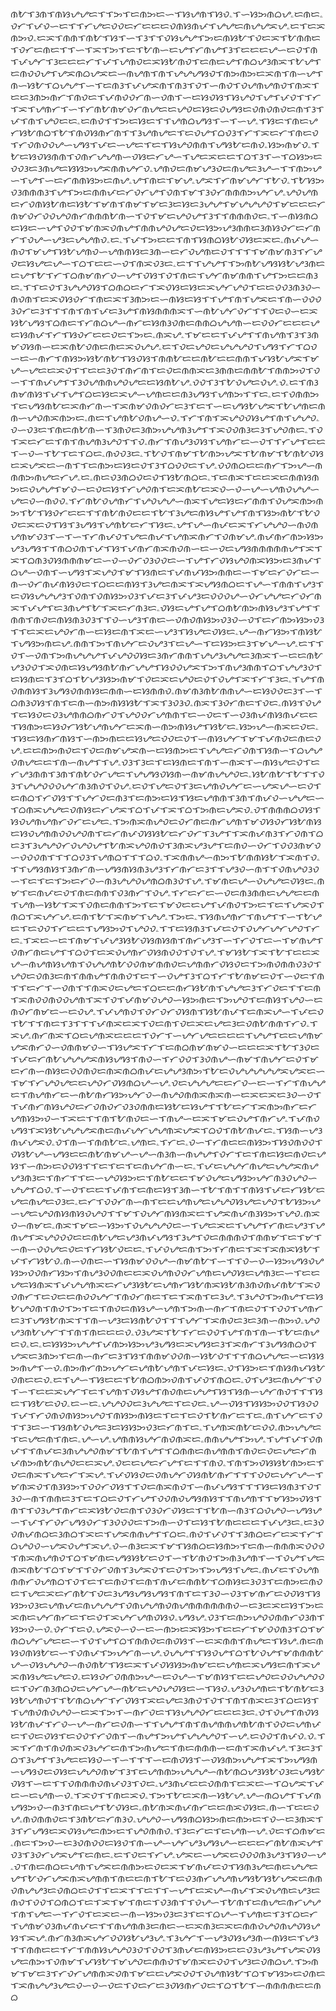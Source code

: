 ᜈᜀᜎᜂᜈᜎᜈᜐᜌᜌᜇᜎᜎᜅᜎᜇᜈᜅᜇᜑᜎᜐᜌᜈᜎᜐᜏۦᜎᜑᜐᜅᜈᜊᜌۦᜇᜈᜇۦᜏᜆᜎᜉᜏᜑᜇᜎᜎᜆᜌᜇᜏᜏᜇᜆᜇᜇᜇᜏᜈᜐᜈᜉᜎᜌᜌᜇᜈᜌᜌᜁᜌۦᜇᜎᜇᜁᜈᜅᜏۦᜇᜁᜎᜈᜈᜎᜈᜀᜎᜐᜎᜑᜎᜂᜎᜎᜏᜐᜌᜌᜎᜅᜇᜈᜐᜀᜎᜏᜇᜁᜎᜀᜈᜈᜇᜎᜏᜆᜇᜈᜇᜎᜎᜑᜎᜁᜎᜅᜎᜇᜎᜀᜈᜑᜇᜌᜎᜆᜈᜌᜎᜂᜎᜇᜇᜇᜌᜑᜇᜏᜎᜈᜎᜉᜌᜆᜎᜂᜇᜇᜇᜆᜎᜉᜎᜌᜈᜏᜇᜁᜐᜀᜈᜏᜎᜇᜈᜇᜌᜎᜈᜊᜌᜂᜈᜁᜎᜀᜌᜎᜇᜈᜏᜏᜌᜎᜌᜁᜈᜊᜌᜁᜇᜑᜈᜌᜈᜎᜈᜎᜌᜌᜌᜐᜏᜎᜈᜅᜈᜅᜇᜁᜈᜎᜈᜑᜌᜎᜈᜑᜐᜀᜎᜊᜌᜌᜎᜑᜎᜇᜈᜂᜎᜉᜌᜁᜈᜎᜈᜂᜎᜏᜎᜑᜈᜏᜎᜏᜌᜈᜌᜈᜏᜎᜈᜁᜎᜇᜇᜂᜈᜅᜈᜆᜎᜈᜏᜇᜎᜉᜈᜏᜏᜆᜈᜑᜏᜈᜎᜑᜇᜐᜏᜐᜎᜐᜌᜏᜎᜌᜎᜉᜏᜎᜎᜆᜎᜁᜎᜌᜈᜆᜎᜑᜎᜆᜈᜀᜈᜋᜏᜆᜈᜌᜇᜇᜌᜏᜇᜐᜇᜏᜌᜐᜇᜏᜈᜏᜈᜏᜇᜈᜎᜂᜎᜉᜎᜈᜎᜌᜏᜇᜇۦᜇᜈᜏᜎᜎᜅᜇᜐᜇᜎᜎᜌᜈᜊᜌᜐᜎᜑᜎᜑᜌۦᜎᜐᜇᜎᜈᜇᜌᜆᜐᜀᜈᜊᜎᜀᜎᜈᜏᜐᜈᜆᜈᜎᜎᜂᜌᜈᜌᜇᜎᜇᜏᜌᜎᜊᜏᜂᜎᜆᜎᜁᜇᜆᜎᜈᜇᜏᜎᜆᜏᜈᜏᜏᜌᜑᜌᜐᜎᜉᜇᜑᜌᜇᜎᜇᜎᜐᜌᜏᜈᜈᜎᜌᜐᜀᜇᜈᜏۦᜐᜅᜈᜋᜏۦᜎᜀᜇᜐᜏᜐᜈᜈᜎᜏᜈᜆᜌᜌᜈᜑᜏᜐᜇᜆᜌᜑᜎᜌᜇᜁᜇᜇᜎᜊᜎᜂᜎᜑᜎᜊᜐᜅᜇᜏᜏᜂᜇᜂᜈᜌᜇᜐᜐᜅᜌᜁᜈᜈᜌᜆᜏۦᜌᜈᜏᜇᜈᜋᜌᜂᜏᜇᜈᜌᜇᜂᜌᜑᜎᜎᜈᜅᜌᜑᜎᜌᜎᜑᜇᜆᜈᜈᜐᜅᜇᜈᜌۦᜌᜎᜈᜇᜎᜋᜌۦᜌᜁᜎᜆᜈᜋᜌᜆᜎᜀᜏۦᜎᜀᜐᜅᜏᜂᜈᜈᜈᜂᜎᜌᜎᜅᜇᜈᜈᜉᜇᜆᜏᜆᜌᜎᜏᜈᜎᜋᜎᜂᜏᜆᜈᜈᜈᜅᜌᜆᜌۦᜌᜏᜌᜈᜇᜆᜏᜈᜐᜀᜈᜇᜐᜀᜎᜋᜈᜎᜈᜋᜎᜋᜇᜂᜇᜐᜇᜂᜌᜌᜎᜋᜌᜌᜌᜏᜎᜋᜇᜇᜇᜆᜈᜋᜏᜆᜏᜏᜌᜏᜈᜆᜈᜈᜈᜀᜈᜑᜎᜏᜎᜋᜇᜌᜏᜌᜎᜂᜎᜎᜈᜈᜈᜏᜇۦᜎᜑᜈᜐᜈᜊᜇᜐᜇᜑᜌᜎᜏᜏᜎᜋᜈᜁᜏᜈᜌᜎᜈᜈᜌᜏᜌᜇᜏᜇᜐᜅᜌᜂᜈᜈᜇᜂᜈᜐᜏᜆᜇᜆᜈᜆᜎᜏᜌᜑᜌᜂᜇᜌᜌᜈᜏۦᜇۦᜎᜉᜎᜅᜇᜇᜎᜈᜎᜐᜈᜊᜐᜀᜏᜐᜇᜁᜇۦᜈᜉᜌᜑᜈᜏᜎᜋᜌᜎᜐᜀᜌᜈᜏᜑᜌᜈᜈᜐᜇᜂᜈᜑᜇᜆᜏᜌᜈᜇᜏᜎᜎᜎᜎᜋᜈᜋᜈᜂᜎᜆᜌᜏᜇᜐᜌᜇᜌᜑᜎᜊᜎᜇᜇᜑᜏᜎᜈᜁᜏᜂᜇۦᜇᜎᜎᜌᜌᜎᜎᜅᜈᜀᜌᜐᜐᜀᜌᜂᜈᜇᜇᜌᜎᜀᜎᜆᜎᜊᜈᜋᜈᜆᜏᜑᜌᜎᜏᜐᜎᜏᜎᜈᜇᜎᜌᜆᜈᜋᜈᜈᜎᜌᜎᜅᜇᜇᜈᜂᜇۦᜎᜎᜇᜏᜎᜂᜌᜌᜏᜐᜎᜊᜈᜊᜇᜆᜎᜁᜏᜐᜇᜐᜇᜁᜌᜆᜌᜏᜎᜇᜇᜏᜏᜂᜈᜂᜏᜑᜈᜏᜈᜎᜇᜁᜏᜐᜏᜆᜎᜈᜇᜁᜎᜂᜈᜅᜇᜑᜈᜐᜇᜐᜎᜎᜌᜎᜈᜎᜌᜁᜇᜎᜈᜑᜏᜏᜏᜂᜏᜆᜇᜂᜎᜎᜎᜈᜎᜈᜎᜉᜇᜂᜌᜎᜈᜐᜈᜈᜈᜁᜎᜑᜈᜀᜌᜆᜏᜆᜎᜎᜏᜇᜏᜑᜇᜁᜐᜀᜌᜐᜎᜊᜈᜇᜎᜆᜈᜊᜌᜑᜈᜆᜇᜐᜈᜂᜏᜈᜇᜈᜈᜊᜌᜌᜈᜑᜇᜏᜏᜆᜇᜇᜇᜌᜇᜐᜈᜉᜎᜆᜎᜐᜏᜆᜇᜇᜏᜇᜎᜅᜇۦᜈᜁᜌۦᜎᜋᜇᜇᜎᜉᜌᜎᜎᜈᜌᜈᜎᜂᜎᜂᜈᜋᜏᜐᜈᜑᜇᜁᜈᜀᜏᜈᜇᜈᜇᜁᜏᜌᜌۦᜇᜎᜏᜇᜌᜏᜇᜌᜌᜌᜏᜎᜌᜐᜎᜆᜎᜊᜏᜑᜇᜑᜈᜆᜎᜈᜐᜅᜐᜀᜈᜀᜎᜐᜏᜐᜎᜈᜈᜀᜇᜇᜈᜀᜇᜇᜈᜈᜎᜉᜐᜀᜌᜁᜎᜋᜌᜑᜌᜇᜇᜁᜏᜎᜎᜇᜇᜂᜏᜎᜈᜆᜈᜎᜇᜏᜇᜈᜈᜁᜇᜂᜈᜈᜇᜈᜈᜀᜎᜈᜈᜅᜏᜎᜏᜑᜎᜎᜈᜉᜌᜎᜎᜂᜏᜌᜈᜈᜌᜏᜌᜇᜇᜐᜈᜀᜌۦᜏᜏᜎᜂᜎᜀᜏᜌᜇᜏᜌۦᜏۦᜇᜎᜈᜂᜈᜋᜈᜐᜎᜉᜎᜌᜎᜊᜇᜐᜇᜁᜌᜑᜌᜈᜇᜇᜈᜂᜌᜐᜎᜌᜈᜅᜎᜎᜇۦᜇᜎᜏᜈᜈᜅᜎᜇᜌᜐᜈᜀᜇᜁᜈᜆᜈᜑᜎᜁᜈᜋᜏᜈᜏᜆᜇᜂᜎᜇᜎᜑᜇᜌᜐᜀᜌᜁᜎᜀᜌᜈᜇᜈᜈᜑᜌᜏᜈᜁᜈᜅᜇۦᜈᜇᜎᜌᜈᜀᜏᜈᜌᜑᜏۦᜎᜆᜎᜈᜎᜁᜌᜏᜏᜐᜌᜎᜈᜎᜌᜌᜏۦᜏᜑᜏᜂᜇᜎᜈᜇᜈᜀᜈᜑᜎᜂᜈᜏᜇᜂᜈᜅᜌᜌᜈᜂᜌᜎᜎᜁᜏᜏᜈᜂᜇᜂᜎᜌᜏᜈᜇۦᜎᜏᜎᜁᜇᜆᜇᜎᜈᜎᜈᜌᜈᜂᜌᜏᜎᜎᜏۦᜈᜆᜎᜈᜌᜂᜏᜐᜎᜌᜈᜆᜇᜑᜏᜎᜎᜆᜌᜎᜇᜇᜎᜑᜏᜑᜎᜀᜎᜇᜎᜊᜇۦᜈᜏᜏᜂᜇۦᜎᜀᜏᜎᜈᜋᜎᜀᜈᜅᜌᜁᜎᜀᜈᜋᜎᜀᜈᜀᜏᜐᜇᜁᜌᜁᜇᜑᜈᜎᜎᜇᜈᜅᜇᜐᜇᜏᜎᜂᜎᜊᜏᜏᜇᜎᜌۦᜏᜏᜈᜊᜇᜇᜈᜆᜎᜅᜌᜑᜈᜈᜈᜅᜈᜌᜇᜆᜌۦᜇۦᜈᜇᜏᜂᜈᜊᜏᜇᜏᜎᜐᜀᜈᜊᜇۦᜎᜇᜈᜁᜎᜇᜇᜁᜇᜈᜈᜐᜈᜅᜇᜏᜌᜌᜎᜋᜏᜑᜇᜏᜇᜐᜎᜆᜌᜏᜈᜎᜇᜁᜈᜀᜇᜁᜏᜑᜏᜑᜌᜑᜌᜈᜏᜌᜌᜑᜌᜇᜏᜑᜈᜏᜏۦᜎᜆᜈᜀᜏᜌᜈᜆᜎᜌᜏᜌᜌᜑᜈᜁᜎᜌᜇᜐᜇᜆᜈᜈᜎᜏᜌᜁᜈᜅᜈᜅᜎᜀᜎᜐᜏᜆᜇᜇᜎᜎᜈᜀᜈᜏᜇᜇᜎᜀᜎᜂᜌᜇᜈᜐᜌᜎᜌᜎᜈᜎᜐᜅᜈᜀᜎᜀᜏᜏᜇᜁᜇᜏᜎᜐᜎᜂᜌᜐᜎᜌᜈᜀᜇᜆᜎᜐᜇۦᜌᜎᜌᜑᜈᜉᜇᜁᜎᜆᜌᜌᜏᜑᜈᜏᜈᜌᜈᜋᜏᜂᜎᜑᜎᜑᜎᜆᜈᜉᜏᜎᜌᜇᜈᜉᜎᜌᜈᜁᜈᜆᜎᜏᜈᜋᜌۦᜈᜉᜈᜆᜈᜅᜐᜅᜌᜂᜌᜐᜎᜎᜈᜊᜏᜈᜎᜉᜎᜐᜎᜉᜈᜆᜈᜁᜈᜏᜈᜑᜇᜑᜏᜇᜌᜐᜈᜈᜈᜈᜈᜌᜎᜁᜎᜁᜎᜊᜈᜂᜏᜐᜈᜈᜈᜋᜇᜑᜏᜑᜏᜆᜏᜂᜏᜏᜇᜑᜎᜌᜎᜆᜏᜐᜌᜏᜈᜁᜐᜅᜇᜂᜈᜉᜎᜊᜌᜑᜏᜈᜎᜑᜌᜐᜎᜁᜌᜏᜎᜋᜎᜐᜈᜇᜎᜉᜈᜉᜐᜅᜈᜈᜇᜑᜎᜋᜇᜆᜏᜆᜇᜑᜈᜑᜏᜆᜈᜉᜈᜐᜏᜇᜎᜊᜇᜇᜈᜐᜎᜂᜌᜇᜈᜁᜎᜁᜌᜐᜈᜊᜇᜎᜌᜑᜎᜈᜈᜎᜌᜂᜎᜇᜏᜐᜌᜌᜌᜂᜎᜏᜈᜎᜏᜈᜐᜅᜏᜂᜎᜉᜇᜂᜎᜉᜌᜂᜇᜏᜏᜏᜌᜑᜏᜆᜌᜌᜇᜆᜏᜆᜈᜁᜎᜉᜌᜎᜇᜂᜈᜌᜎᜀᜎᜁᜇᜆᜈᜂᜇۦᜏᜐᜇᜌᜎᜌᜎᜊᜈᜀᜈᜅᜈᜐᜌᜂᜎᜌᜎᜎᜈᜈᜎᜈᜏᜇᜈᜐᜈᜂᜏᜂᜎᜎᜏᜑᜌᜂᜎᜈᜇᜑᜏᜈᜏᜈᜐᜅᜏᜂᜏᜑᜏᜎᜇᜆᜈᜅᜐᜅᜏᜂᜎᜎᜇᜁᜇᜌᜏᜆᜈᜑᜇᜐᜇᜈᜎᜁᜇᜑᜌᜂᜎᜐᜌᜇᜏᜐᜇۦᜌᜑᜈᜆᜐᜅᜎᜈᜐᜀᜎᜌᜐᜅᜈᜇᜌۦᜈᜈᜎᜅᜎᜈᜌᜆᜇᜏᜌᜂᜎᜇᜌᜑᜎᜇᜐᜅᜇᜂᜎᜋᜌᜑᜌۦᜇᜎᜎᜏᜎᜑᜏᜈᜎᜅᜈᜌᜌᜌᜎᜉᜌᜏᜏᜐᜇᜂᜈᜆᜈᜈᜎᜌᜌᜂᜌᜌᜇᜂᜈᜁᜎᜑᜇᜇᜈᜀᜌᜂᜏᜏᜎᜁᜏᜈᜇᜐᜌᜐᜈᜀᜈᜆᜌᜌᜎᜐᜏᜏᜌᜁᜎᜅᜎᜈᜌᜂᜈᜈᜎᜊᜎᜌᜌᜂᜏᜎᜇᜐᜈᜇᜎᜂᜎᜊᜎᜀᜌᜂᜐᜅᜈᜋᜎᜏᜇᜁᜇᜌᜏᜇᜏᜎᜏᜌᜎᜁᜎᜆᜎᜂᜇۦᜎᜌᜎᜈᜏᜈᜈᜐᜎᜂᜌᜐᜏᜈᜈᜐᜇᜈᜈᜑᜇᜐᜈᜈᜏۦᜈᜋᜈᜂᜈᜀᜈᜈᜌᜑᜇᜐᜏᜏᜇᜂᜎᜑᜎᜊᜈᜂᜏᜐᜎᜈᜎᜇᜈᜑᜈᜅᜈᜐᜐᜀᜎᜁᜎᜂᜏᜂᜏۦᜈᜁᜎᜂᜏᜆᜈᜇᜎᜏᜇۦᜈᜐᜎᜏᜌᜎᜇᜐᜏᜇᜏᜂᜌᜈᜈᜊᜈᜆᜏᜎᜌᜏᜏᜆᜌᜈᜈᜎᜇᜑᜏᜇᜎᜑᜏᜂᜈᜉᜈᜐᜈᜉᜇᜇᜎᜐᜈᜅᜇᜐᜏᜆᜐᜀᜌᜈᜌᜆᜇᜁᜈᜑᜈᜅᜈᜐᜌᜎᜐᜀᜇۦᜐᜅᜌᜑᜈᜁᜇᜏᜇۦᜎᜐᜇᜐᜈᜆᜈᜐᜎᜑᜈᜅᜈᜇᜇᜐᜌᜇᜏᜏᜇᜏᜎᜑᜈᜐᜌᜆᜎᜋᜎᜉᜈᜏᜇᜈᜇᜏᜌۦᜇᜇᜈᜅᜈᜏᜇᜎᜏᜇᜈᜋᜌᜁᜈᜑᜇᜐᜈᜅᜇᜎᜌᜌᜇᜆᜏᜈᜎᜐᜈᜑᜎᜊᜌᜌᜏᜈᜌᜇᜇᜎᜈᜑᜈᜌᜎᜎᜌۦᜏᜂᜎᜂᜇᜎᜇᜐᜈᜇᜎᜈᜎᜑᜈᜁᜎᜑᜈᜐᜌᜇᜏᜎᜇᜆᜌᜂᜈᜈᜎᜂᜈᜎᜈᜀᜏᜆᜌᜇᜎᜌᜌᜐᜏᜐᜈᜑᜈᜋᜈᜌᜌᜏᜇۦᜐᜀᜈᜀᜎᜀᜎᜎᜏᜂᜎᜌᜌᜏᜏᜏᜌᜆᜈᜂᜈᜏᜎᜏᜌۦᜇᜏᜎᜌᜇᜏᜎᜂᜇᜌᜈᜏᜌᜆᜇᜑᜌᜁᜌᜑᜇᜏᜎᜇᜈᜊᜎᜆᜏᜐᜎᜎᜌᜆᜏᜇᜈᜂᜎᜇᜈᜅᜇᜐᜎᜐᜇᜌᜈᜈᜎᜂᜈᜎᜈᜉᜏᜑᜌᜌᜇᜑᜎᜊᜈᜁᜌᜌᜇᜏᜈᜐᜇᜆᜌᜁᜎᜊᜎᜉᜎᜁᜎᜊᜎᜅᜈᜇᜌᜁᜏۦᜏᜎᜈᜈᜈᜊᜏᜐᜎᜐᜏᜌᜈᜌᜈᜆᜏᜆᜇᜌᜇۦᜎᜅᜈᜁᜈᜌᜏᜇᜏᜆᜈᜇᜈᜆᜌᜈᜎᜋᜏᜐᜏᜆᜐᜀᜈᜐᜇᜐᜏᜌᜈᜈᜏᜏᜌᜏᜈᜎᜇᜆᜈᜉᜏᜐᜐᜀᜇᜆᜏᜆᜎᜂᜌᜎᜎᜁᜈᜉᜈᜂᜎᜆᜏᜈᜎᜊᜇᜂᜎᜂᜌᜌᜏᜆᜏᜌᜏᜌᜎᜀᜈᜁᜌᜏᜈᜏᜎᜂᜈᜁᜌᜂᜌᜎᜇᜈᜏᜑᜏᜆᜎᜏᜏᜂᜈᜋᜏᜑᜏᜏᜏᜈᜎᜎᜎᜊᜏᜂᜎᜌᜈᜊᜎᜎᜎᜊᜏۦᜎᜁᜈᜈᜌᜑᜈᜅᜎᜀᜈᜈᜐᜀᜎᜁᜈᜎᜏۦᜎᜎᜌᜐᜈᜐᜎᜂᜈᜆᜈᜑᜌᜐᜈᜐᜈᜂᜌᜂᜎᜆᜈᜆᜇᜂᜎᜎᜌᜂᜏᜑᜈᜎᜎᜏᜈᜌᜏᜂᜏᜑᜎᜇᜎᜇᜎᜅᜇᜆᜏᜑᜈᜂᜌᜌᜏᜌᜈᜊᜈᜂᜏᜎᜌۦᜎᜋᜈᜇᜌᜑᜏᜌᜌᜇᜏᜐᜇۦᜈᜋᜎᜇᜈᜉᜇᜏᜎᜈᜇᜈᜈᜎᜏᜂᜈᜆᜎᜏᜌۦᜎᜆᜇᜆᜇᜑᜏᜇᜈᜂᜈᜈᜇᜌᜌᜇᜇᜈᜎᜌᜈᜑᜐᜀᜎᜁᜎᜏᜈᜇᜈᜈᜎᜅᜎᜇᜎᜋᜏᜇᜇᜌᜎᜉᜈᜏᜎᜅᜇᜎᜇᜎᜌᜁᜏᜎᜈᜊᜎᜁᜌᜆᜌۦᜇᜈᜎᜀᜎᜁᜈᜋᜎᜌᜌۦᜎᜅᜇۦᜎᜐᜈᜌᜈᜆᜎᜈᜌᜎᜎᜑᜎᜀᜌᜇᜎᜇᜏᜏᜎᜆᜇᜇᜎᜌᜐᜅᜏᜎᜌᜏᜏۦᜎᜎᜇᜐᜈᜂᜎᜉᜇᜏᜎᜏᜌᜆᜌᜆᜌᜏᜎᜆᜇۦᜎᜁᜇᜑᜇᜎᜈᜋᜎᜉᜌᜂᜐᜀᜏᜐᜈᜐᜈᜎᜈᜆᜌᜂᜎᜑᜎᜆᜏᜎᜇᜑᜎᜋᜈᜌᜎᜏᜈᜆᜈᜇᜌᜎᜎᜊᜏᜎᜇᜁᜏᜌᜈᜆᜏᜐᜈᜏᜏᜎᜏᜎᜌۦᜎᜋᜐᜀᜎᜁᜎᜀᜎᜇᜇᜁᜌᜑᜈᜌᜈᜐᜌᜈᜎᜏᜌᜌᜈᜀᜏᜏᜈᜋᜈᜈᜏᜇᜌᜈᜈᜆᜏᜐᜏᜇᜎᜅᜈᜏᜈᜈᜏᜂᜏᜎᜌᜏᜇᜏᜈᜂᜇᜈᜎᜈᜈᜌᜎᜈᜈᜏᜎᜇᜎᜑᜏᜌᜎᜂᜎᜊᜎᜆᜎᜀᜈᜋᜇᜏᜎᜑᜏᜇᜎᜈᜎᜎᜇᜆᜎᜑᜏᜈᜎᜎᜈᜁᜏᜇᜌᜇᜎᜊᜇᜇᜈᜆᜐᜀᜈᜎᜌᜌᜇᜂᜎᜆᜏᜇᜎᜎᜇᜈᜎᜁᜈᜏᜏᜈᜏᜏᜌᜈᜎᜁᜎᜏᜎᜉᜈᜋᜏᜌᜏᜑᜐᜅᜈᜇᜎᜅᜌᜏᜎᜇᜈᜐᜎᜌᜏᜑᜇᜈᜏᜆᜈᜋᜇᜑᜇᜏᜌۦᜎᜉᜌᜈᜏᜎᜏᜆᜏᜆᜏᜐᜈᜎᜐᜀᜈᜉᜎᜇᜈᜁᜌᜑᜎᜉᜇᜏᜎᜀᜎᜎᜈᜇᜎᜂᜎᜎᜎᜉᜈᜁᜇᜁᜎᜏᜇᜈᜎᜏᜇᜁᜇᜌᜇᜂᜇᜏᜈᜀᜈᜈᜎᜆᜏۦᜎᜁᜌۦᜈᜆᜈᜁᜎᜊᜇᜌᜈᜁᜇᜇᜇᜎᜏᜆᜎᜑᜌᜆᜌᜇᜇᜇᜇᜎᜌᜌᜎᜇᜇᜌᜈᜋᜌᜁᜈᜆᜏᜑᜏᜈᜈᜋᜏᜑᜎᜐᜌᜁᜎᜆᜎᜇᜈᜊᜈᜋᜈᜋᜏᜑᜇᜇᜇᜁᜎᜀᜎᜂᜏᜇᜎᜉᜇᜆᜈᜀᜌᜌᜌᜁᜈᜐᜌᜐᜎᜈᜏᜑᜎᜆᜏᜏᜎᜂᜏᜈᜌᜑᜈᜋᜎᜈᜌᜆᜇᜏᜎᜋᜇᜆᜈᜑᜈᜐᜇᜏᜏᜈᜏᜇᜈᜁᜈᜊᜈᜉᜇᜌᜌᜂᜈᜅᜎᜀᜇᜏᜌᜌᜌᜌᜌᜁᜌᜁᜇᜑᜎᜋᜎᜆᜌᜏᜌᜇᜇᜌᜏᜆᜏᜐᜈᜊᜌᜑᜌۦᜏᜇᜌᜌᜌᜇᜇᜆᜏᜑᜇᜑᜎᜆᜎᜈᜌᜌᜇᜎᜈᜌᜈᜆᜇᜑᜈᜀᜈᜆᜐᜅᜌᜆᜏᜑᜈᜌᜏᜈᜈᜁᜈᜁᜈᜑᜇᜁᜇᜁᜇᜂᜏᜑᜏᜎᜎᜉᜈᜆᜈᜐᜌᜏᜇᜆᜏᜈᜏᜆᜏᜂᜏᜈᜈᜇᜐᜀᜇᜐᜌᜎᜎᜀᜇᜆᜎᜁᜈᜅᜈᜆᜇᜆᜌᜈᜐᜅᜏᜑᜎᜁᜇᜎᜎᜈᜎᜀᜈᜏᜇᜑᜎᜈᜌᜑᜇᜁᜎᜋᜇᜏᜌᜎᜈᜆᜌۦᜎᜉᜈᜏᜌᜐᜎᜁᜐᜀᜌᜌᜌᜁᜈᜇᜈᜉᜌᜆᜌᜌᜈᜁᜌᜁᜎᜊᜏᜎᜈᜀᜈᜉᜇۦᜎᜐᜈᜑᜌᜂᜈᜉᜌᜁᜏۦᜏᜎᜈᜑᜎᜈᜈᜀᜇۦᜌᜈᜇۦᜎᜆᜇۦᜏᜑᜎᜆᜈᜇᜇᜈᜐᜅᜎᜐᜏᜈᜏᜏᜎᜏᜐᜀᜌᜑᜌᜐᜇᜇᜈᜀᜈᜋᜌᜑᜌᜑᜈᜂᜈᜑᜈᜌᜌᜎᜏᜆᜎᜇᜎᜈᜇᜐᜇᜈᜏᜇᜌᜐᜎᜑᜈᜅᜇᜏᜏᜐᜎᜎᜇᜎᜇᜎᜇᜈᜌᜆᜈᜑᜇۦᜎᜉᜇᜌᜌᜆᜈᜌᜇᜌᜌᜁᜈᜌᜌᜂᜈᜂᜇᜎᜈᜆᜎᜎᜇᜑᜌᜏᜐᜅᜇᜎᜈᜀᜇᜇᜎᜋᜏᜌᜇᜌᜐᜅᜌᜆᜈᜂᜏᜌᜏᜑᜌᜌᜎᜊᜏۦᜎᜑᜏᜎᜇᜇᜎᜉᜈᜎᜇᜈᜇᜐᜎᜂᜈᜑᜎᜀᜎᜈᜎᜎᜈᜐᜎᜉᜇᜆᜐᜀᜇᜌᜇᜈᜌᜇᜏᜂᜇۦᜇᜆᜎᜏᜏᜆᜈᜑᜈᜎᜇᜇᜌᜈᜌᜇᜌᜌᜏᜐᜌᜇᜌᜏᜎᜀᜐᜅᜌᜑᜌᜇᜌᜏᜈᜐᜈᜐᜏᜌᜏᜎᜎᜋᜎᜏᜌᜆᜈᜐᜈᜁᜇᜎᜌᜁᜈᜉᜈᜂᜐᜅᜎᜌᜏۦᜈᜁᜏᜑᜈᜋᜇۦᜈᜁᜎᜋᜇᜑᜐᜅᜎᜏᜌᜌᜌᜏᜇᜑᜎᜌᜇᜁᜇᜎᜌᜌᜎᜆᜈᜇᜌᜂᜎᜌᜈᜌᜎᜁᜌᜏᜏᜏᜇᜇᜈᜀᜌᜇᜌᜂᜈᜉᜌᜐᜎᜂᜌᜎᜏᜇᜈᜈᜈᜏᜎᜈᜈᜋᜎᜇᜎᜋᜎᜑᜈᜑᜏᜏᜌᜇᜏᜇᜎᜆᜐᜀᜏᜇᜇۦᜎᜉᜏᜌᜇᜈᜎᜅᜎᜆᜈᜇᜎᜁᜎᜁᜈᜁᜐᜀᜎᜉᜎᜆᜐᜀᜏۦᜈᜑᜏᜈᜇᜑᜎᜐᜈᜋᜏᜏᜌᜑᜈᜋᜈᜀᜎᜑᜎᜎᜏᜑᜏᜑᜐᜅᜌᜐᜏᜌᜐᜅᜏᜏᜈᜆᜐᜅᜎᜈᜌᜂᜏᜏᜈᜇᜇᜁᜏᜌᜈᜏᜏᜆᜌᜈᜇᜌᜏᜐᜇᜌᜈᜂᜇᜑᜎᜇᜇᜌᜇᜐᜈᜁᜎᜉᜌᜌᜈᜁᜇᜆᜌᜂᜐᜀᜇᜌᜈᜆᜐᜀᜈᜁᜐᜀᜈᜂᜈᜏᜈᜉᜈᜀᜎᜁᜏᜏᜈᜆᜎᜇᜏᜇᜇᜈᜏᜏᜌᜆᜎᜈᜏᜆᜈᜇᜎᜇᜎᜁᜈᜎᜇᜂᜌۦᜎᜂᜌᜏᜎᜅᜈᜌᜎᜇᜐᜀᜌᜏᜈᜎᜈᜏᜎᜅᜎᜇᜎᜈᜏᜇᜈᜐᜌᜑᜌᜈᜎᜅᜈᜑᜈᜆᜎᜈᜇᜏᜎᜎᜏᜏᜎᜌᜈᜆᜇᜂᜎᜌᜐᜀᜈᜁᜎᜎᜈᜑᜌᜂᜇᜐᜈᜀᜏᜎᜎᜎᜌᜆᜎᜁᜈᜏᜇᜂᜇᜂᜈᜑᜈᜅᜏۦᜌᜏᜌᜂᜈᜀᜌᜆᜎᜎᜈᜎᜈᜇᜇᜇᜏۦᜏᜂᜌᜁᜎᜀᜎᜆᜇᜏᜏᜎᜌᜎᜈᜎᜈᜑᜎᜀᜇᜈᜌᜇᜏۦᜇۦᜇᜐᜐᜅᜌᜌᜎᜉᜈᜅᜐᜅᜌᜂᜌᜐᜇᜁᜌᜐᜇᜂᜎᜁᜈᜆᜎᜂᜌᜐᜈᜊᜏᜎᜌᜁᜇᜂᜈᜅᜎᜇᜈᜑᜈᜆᜇᜂᜎᜐᜎᜈᜈᜋᜏᜏᜈᜑᜐᜀᜏᜎᜎᜎᜈᜊᜌᜌᜇᜑᜇᜐᜐᜅᜈᜌᜎᜑᜏۦᜈᜅᜈᜆᜈᜅᜌᜆᜇᜌᜈᜀᜌᜈᜎᜉᜇᜐᜇۦᜏᜎᜐᜅᜇᜎᜈᜐᜈᜉᜐᜀᜏᜈᜇᜇᜏۦᜇᜎᜌᜑᜎᜐᜇᜇᜎᜀᜈᜊᜈᜅᜏᜈᜎᜉᜏᜎᜈᜊᜇۦᜏᜎᜌᜂᜇᜈᜌᜆᜎᜏᜎᜑᜎᜇᜇᜁᜌᜆᜎᜇᜎᜌᜈᜎᜏᜐᜌᜎᜈᜏᜈᜇᜌᜌᜎᜐᜎᜐᜈᜑᜌᜆᜈᜏᜎᜎᜎᜐᜇᜎᜐᜀᜇᜏᜏۦᜇᜑᜇۦᜌᜌᜏᜏᜇᜂᜌᜌᜇᜎᜇᜏᜇۦᜌᜑᜏᜐᜎᜐᜐᜅᜏᜏᜎᜐᜏᜏᜎᜉᜎᜆᜏᜈᜏᜈᜐᜅᜌᜏᜎᜈᜐᜅᜈᜐᜇᜎᜇᜎᜇᜏᜎᜀᜈᜆᜇᜎᜇۦᜈᜎᜌᜆᜇᜎᜏᜎᜎᜂᜇᜑᜎᜐᜈᜀᜏᜌᜇᜂᜇᜐᜐᜅᜏᜂᜇᜆᜈᜎᜇۦᜎᜌᜈᜁᜈᜀᜇᜏᜏۦᜈᜅᜌᜌᜇᜎᜇᜌᜇᜈᜎᜈᜇۦᜌᜑᜌۦᜌᜈᜈᜐᜌᜆᜈᜏᜈᜁᜇۦᜈᜈᜌᜌᜎᜅᜌۦᜎᜌᜎᜉᜎᜏᜈᜉᜎᜎᜈᜉᜇᜂᜈᜌᜌᜏᜈᜋᜎᜀᜈᜎᜌᜎᜎᜊᜈᜈᜇᜈᜌᜈᜈᜎᜈᜏᜇᜏᜇᜌᜇᜆᜈᜉᜈᜅᜈᜀᜈᜌᜏᜇᜇᜁᜌۦᜏᜇᜇᜌᜇᜆᜌᜎᜇᜎᜎᜈᜏۦᜎᜈᜎᜅᜏᜐᜐᜀᜈᜅᜇᜎᜏᜇᜈᜁᜎᜌᜇᜆᜎᜁᜌۦᜎᜉᜏᜐᜏᜇᜏᜈᜌᜆᜏᜐᜈᜀᜈᜆᜎᜎᜎᜏᜏᜇᜌᜆᜌᜑᜎᜋᜈᜁᜏᜎᜈᜂᜐᜅᜎᜏᜏᜆᜏᜐᜎᜎᜏᜇᜈᜁᜈᜏᜎᜑᜈᜉᜌᜐᜎᜎᜎᜐᜇᜐᜈᜂᜎᜏᜎᜂᜏᜑᜈᜎᜈᜈᜇᜂᜎᜇᜎᜊᜇᜏᜎᜆᜌᜎᜏᜏᜈᜏᜌᜐᜈᜐᜎᜎᜈᜌᜈᜎᜎᜋᜐᜅᜏᜐᜎᜈᜎᜎᜏᜂᜌᜎᜈᜆᜇᜁᜐᜀᜏᜇᜈᜎᜏᜂᜏᜆᜏᜐᜇᜎᜎᜀᜈᜑᜈᜂᜎᜊᜏᜌᜏᜑᜌᜐᜌᜑᜎᜉᜎᜆᜏᜆᜌᜐᜏᜆᜎᜂᜏᜏᜏᜇᜎᜅᜈᜑᜏᜎᜇᜐᜎᜀᜈᜇᜇᜇᜎᜉᜌᜂᜇۦᜇᜂᜏᜏᜈᜉᜈᜊᜇᜂᜈᜊᜎᜁᜇᜎᜌᜁᜈᜈᜌᜎᜎᜊᜇۦᜈᜏᜎᜉᜏᜎᜎᜂᜈᜊᜇᜆᜇᜁᜎᜆᜎᜊᜌᜏᜏᜑᜌᜁᜏᜌᜎᜁᜌۦᜏᜑᜈᜂᜇᜁᜎᜋᜎᜐᜈᜊᜇᜐᜈᜅᜎᜇᜈᜑᜈᜈᜈᜁᜏᜏᜏᜎᜈᜁᜈᜌᜈᜏᜎᜊᜎᜋᜈᜇᜌᜐᜐᜀᜇᜏᜎᜑᜎᜀᜈᜏᜎᜅᜈᜂᜌᜈᜎᜑᜎᜏᜌᜎᜌᜇᜈᜁᜈᜀᜎᜊᜎᜋᜎᜎᜏᜆᜏᜈᜎᜂᜌᜁᜏᜎᜇᜏᜎᜅᜎᜅᜌᜐᜎᜌᜇۦᜈᜉᜇᜎᜏᜌᜈᜈᜈᜆᜏᜌᜈᜊᜎᜏᜎᜇᜎᜇᜈᜏᜎᜇᜈᜎᜈᜉᜇᜈᜈᜀᜎᜊᜈᜐᜇᜂᜏᜂᜎᜇᜈᜅᜇᜈᜏᜇᜎᜌᜇᜁᜇᜆᜈᜀᜎᜏᜇᜂᜌᜐᜌᜐᜌᜐᜎᜈᜎᜇᜎᜂᜏᜑᜏᜂᜎᜋᜈᜆᜇᜏᜏᜐᜎᜐᜐᜅᜏᜂᜇᜌᜈᜉᜇᜈᜌᜌᜌᜎᜏᜈᜌᜌᜈᜏᜈᜌᜈᜈᜈᜈᜈᜈᜏᜑᜇᜂᜇᜁᜇᜐᜎᜅᜇᜁᜈᜇᜌᜆᜈᜆᜇᜎᜇᜏᜎᜁᜌᜆᜌᜈᜏᜐᜏۦᜌᜐᜌۦᜏᜂᜎᜇᜈᜅᜌᜏᜏᜈᜈᜆᜏᜂᜈᜎᜐᜅᜏᜑᜏۦᜏᜆᜎᜇᜏۦᜌᜁᜏᜑᜏᜑᜇᜑᜈᜅᜇᜁᜐᜅᜎᜇᜇᜆᜎᜋᜏᜏᜈᜂᜎᜊᜎᜋᜈᜊᜌᜆᜌᜇᜇᜑᜎᜏᜎᜌᜎᜊᜎᜈᜈᜏᜇᜈᜏᜐᜎᜑᜇᜁᜈᜈᜎᜈᜌᜇᜎᜐᜌۦᜈᜇᜈᜐᜏᜈᜐᜀᜇᜑᜎᜏᜈᜉᜎᜅᜌᜆᜈᜑᜌۦᜏᜌᜌᜎᜎᜐᜏᜌᜎᜊᜎᜀᜏᜌᜎᜋᜈᜈᜈᜀᜌᜑᜏᜐᜌᜌᜏᜑᜈᜏᜈᜀᜎᜐᜇᜁᜎᜉᜏᜐᜐᜅᜈᜋᜇᜇᜌᜈᜇᜁᜌᜐᜇᜈᜎᜁᜌᜁᜈᜐᜌᜇᜌᜇᜏۦᜇᜐᜏᜆᜏᜈᜈᜅᜌᜑᜇᜏᜌᜑᜎᜋᜈᜐᜎᜇᜇᜌᜏᜇᜏᜏᜌᜌᜏᜏᜇᜎᜏᜆᜈᜂᜈᜊᜏᜇᜌᜆᜌᜑᜈᜀᜇᜌᜏᜌᜏᜐᜇᜑᜎᜐᜏۦᜌᜂᜏᜌᜈᜇᜎᜀᜈᜀᜇᜂᜐᜀᜌᜈᜏᜎᜎᜀᜈᜊᜌᜆᜎᜆᜏᜐᜎᜁᜇᜌᜇᜂᜈᜏᜎᜏᜎᜎᜈᜎᜈᜁᜇᜂᜎᜊᜇᜐᜎᜎᜌᜈᜏᜈᜏᜌᜏᜑᜇᜁᜎᜅᜎᜑᜈᜆᜏᜇᜎᜐᜌᜌᜏᜆᜇᜇᜇᜂᜇۦᜏᜎᜏᜌᜎᜈᜏᜐᜐᜀᜈᜉᜎᜆᜏᜑᜌᜑᜈᜆᜇᜏᜈᜑᜎᜎᜌᜌᜎᜈᜎᜈᜌᜈᜈᜌᜈᜀᜈᜎᜏᜏᜇᜌᜈᜉᜇᜎᜏᜇᜏᜐᜎᜇᜏᜏᜎᜆᜏᜈᜎᜑᜈᜌᜎᜅᜌᜎᜌᜌᜌᜏᜎᜑᜌۦᜇᜏᜏᜎᜈᜉᜏۦᜏۦᜎᜁᜎᜆᜈᜎᜈᜏᜈᜁᜏᜂᜌᜆᜇᜈᜎᜅᜈᜌᜇᜎᜈᜇᜈᜈᜈᜑᜇᜈᜎᜁᜈᜉᜌۦᜎᜂᜇᜂᜎᜊᜎᜂᜌᜎᜎᜂᜌᜇᜇᜐᜏᜑᜎᜑᜎᜎᜎᜑᜇᜈᜏᜐᜎᜑᜏᜐᜈᜅᜌᜌᜎᜁᜎᜅᜌᜐᜈᜑᜌᜐᜏᜇᜏᜐᜇᜌᜌᜏᜈᜋᜎᜂᜎᜇᜌᜈᜈᜅᜌᜌᜌᜑᜈᜀᜈᜊᜌᜂᜐᜀᜏᜂᜇᜌᜐᜀᜏᜐᜎᜑᜇᜎᜎᜏᜈᜈᜈᜏᜈᜉᜏᜂᜎᜏᜇۦᜌᜂᜈᜉᜇᜇᜏᜈᜈᜎᜇᜁᜇᜑᜎᜊᜌᜁᜎᜉᜇᜑᜇᜌᜈᜑᜏۦᜎᜁᜏᜎᜎᜈᜇᜁᜏۦᜎᜅᜎᜀᜇᜁᜈᜑᜐᜀᜌۦᜌᜑᜈᜊᜌᜎᜎᜉᜈᜌᜐᜅᜏᜑᜈᜂᜎᜈᜇᜌᜎᜀᜏᜐᜇۦᜈᜀᜈᜁᜈᜉᜈᜆᜇᜇᜈᜁᜏᜐᜇۦᜈᜑᜎᜇᜇᜏᜌۦᜈᜏᜈᜈᜏᜇᜎᜂᜈᜀᜇᜆᜈᜂᜏۦᜌᜌᜏᜑᜌᜐᜈᜊᜐᜅᜈᜇᜈᜅᜇᜎᜏᜑᜇᜂᜈᜁᜎᜂᜎᜆᜌᜐᜇᜁᜏᜐᜌᜇᜈᜅᜇᜎᜌᜏᜈᜈᜏۦᜎᜂᜇᜆᜇᜎᜇᜌᜈᜑᜌۦᜏᜇᜎᜊᜈᜋᜇۦᜈᜇᜎᜅᜏᜑᜇᜂᜏᜈᜏᜏᜇᜐᜏᜎᜈᜑᜌᜑᜌᜆᜌᜂᜌᜐᜌᜑᜇᜇᜇᜆᜈᜀᜈᜁᜌᜎᜏᜂᜎᜂᜏᜆᜌᜁᜌᜎᜇᜈᜇۦᜇᜎᜏᜇᜎᜆᜌۦᜌᜁᜇᜑᜌᜁᜇᜏᜏᜏᜈᜂᜌᜂᜎᜐᜏᜑᜌۦᜏᜎᜈᜇᜈᜊᜇᜌᜈᜎᜌᜁᜇᜈᜈᜅᜇᜏᜇᜁᜎᜋᜈᜉᜇᜏᜎᜐᜈᜂᜌᜇᜈᜇᜌᜌᜇᜌᜎᜀᜏᜆᜌᜁᜈᜁᜌᜈᜈᜎᜈᜇᜇᜈᜎᜀᜎᜇᜏᜂᜈᜆᜌᜌᜈᜌᜐᜀᜐᜀᜌᜁᜇᜈᜈᜏᜈᜌᜌᜂᜇᜏᜈᜊᜇᜏᜎᜎᜇᜁᜎᜎᜇᜎᜎᜑᜌᜎᜇᜁᜌᜑᜈᜉᜎᜁᜏᜌᜈᜇᜌᜂᜇᜈᜏᜎᜏᜏᜎᜊᜈᜊᜎᜇᜎᜁᜎᜋᜎᜈᜇᜎᜏᜂᜈᜎᜎᜏᜌᜑᜎᜀᜈᜎᜇᜈᜌᜇᜈᜆᜌᜌᜎᜈᜎᜌᜇᜑᜎᜆᜏᜎᜇᜁᜇᜑᜈᜑᜐᜅᜏᜂᜇᜂᜎᜇᜎᜊᜌᜑᜎᜌᜈᜇᜎᜂᜎᜊᜇᜆᜎᜌᜈᜋᜏᜂᜈᜉᜈᜉᜇᜎᜎᜈᜌᜈᜈᜂᜇᜈᜇᜑᜇᜁᜈᜂᜇᜁᜇᜈᜈᜏᜌᜏᜈᜌᜏᜐᜌᜐᜎᜁᜌۦᜈᜆᜈᜂᜈᜁᜌᜆᜏᜏᜐᜀᜌᜂᜌۦᜎᜂᜌᜆᜎᜑᜌᜂᜏᜐᜌᜂᜈᜑᜈᜐᜇᜎᜌᜂᜎᜎᜈᜈᜇᜇᜎᜆᜎᜈᜈᜐᜌᜌᜏᜂᜏᜎᜏᜏᜎᜂᜈᜉᜇᜈᜐᜅᜇᜇᜏᜂᜌᜂᜌᜎᜌᜁᜏᜐᜌᜇᜈᜅᜎᜏᜈᜋᜎᜉᜐᜀᜎᜋᜌᜏᜇᜈᜈᜏᜎᜋᜈᜁᜇᜏᜏᜎᜌᜂᜇᜏᜈᜊᜌۦᜎᜅᜈᜋᜎᜋᜇᜂᜎᜆᜏᜆᜌᜈᜈᜁᜏᜈᜎᜋᜇᜇᜌᜁᜏᜏᜎᜏᜌᜈᜐᜀᜎᜊᜎᜋᜐᜅᜇᜏᜈᜇᜎᜁᜈᜌᜌᜂᜌᜇᜏᜑᜏᜑᜏᜇᜎᜏᜇᜆᜇᜂᜏᜐᜈᜆᜏᜇᜎᜊᜎᜀᜎᜑᜈᜈᜈᜈᜇᜇᜈᜊ

